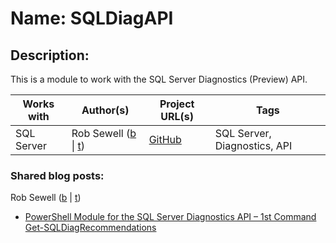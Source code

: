 # Name: SQLDiagAPI

## Description:  
This is a module to work with the SQL Server Diagnostics (Preview) API.

| Works with | Author(s) | Project URL(s) | Tags |
|------------|--------|-------------|------|
| SQL Server | Rob Sewell (<a href="https://sqldbawithabeard.com" target="_blank">b</a> &#124; <a href="https://twitter.com/sqldbawithbeard" target="_blank">t</a>) | [GitHub](https://github.com/SQLDBAWithABeard/SQLDiagAPI) | SQL Server, Diagnostics, API |

### Shared blog posts:
Rob Sewell (<a href="https://sqldbawithabeard.com" target="_blank">b</a> | <a href="https://twitter.com/sqldbawithbeard" target="_blank">t</a>)
- [PowerShell Module for the SQL Server Diagnostics API – 1st Command Get-SQLDiagRecommendations](https://sqldbawithabeard.com/2017/06/29/powershell-module-for-the-sql-server-diagnostics-api-1st-command-get-sqldiagrecommendations/)
